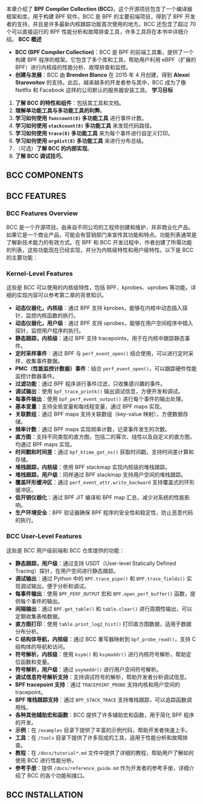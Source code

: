 本章介绍了 **BPF Compiler Collection (BCC)**，这个开源项目包含了一个编译器框架和库，用于构建 BPF 软件。BCC 是 BPF 的主要前端项目，得到了 BPF 开发者的支持，并且是许多最新内核跟踪功能首次使用的地方。BCC 还包含了超过 70 个可以直接运行的 BPF 性能分析和故障排查工具，许多工具将在本书中详细介绍。
**BCC 概述**
- **BCC (BPF Compiler Collection)**：BCC 是 BPF 的前端工具集，提供了一个构建 BPF 程序的框架。它包含了多个库和工具，帮助用户利用 eBPF（扩展的 BPF）进行内核级的性能分析、故障排查和监控。
- **创建与发展**：BCC 由 **Brenden Blanco** 在 2015 年 4 月创建，得到 **Alexei Starovoitov** 的支持。此后，越来越多的开发者参与其中，BCC 成为了像 Netflix 和 Facebook 这样的公司默认的服务器安装工具。
**学习目标**
1. **了解 BCC 的特性和组件**：包括其工具和文档。
2. **理解单功能工具与多功能工具的利弊**。
3. **学习如何使用 `funccount(8)` 多功能工具** 进行事件计数。
4. **学习如何使用 `stackcount(8)` 多功能工具** 来发现代码路径。
5. **学习如何使用 `trace(8)` 多功能工具** 来为每个事件进行自定义打印。
6. **学习如何使用 `argdist(8)` 多功能工具** 来进行分布总结。
7. （可选）**了解 BCC 的内部实现**。
8. **了解 BCC 调试技巧**。
## BCC COMPONENTS
## BCC FEATURES
### **BCC Features Overview**

BCC 是一个开源项目，由来自不同公司的工程师创建和维护，并非商业化产品。如果它是一个商业产品，可能会有营销部门来宣传其功能和特点。功能列表通常是了解新技术能力的有效方式。在 BPF 和 BCC 开发过程中，作者创建了所需功能的列表，这些功能现在已经实现，并分为内核级特性和用户级特性。以下是 BCC 的主要功能：
### **Kernel-Level Features**
这些是 BCC 可以使用的内核级特性，包括 BPF、kprobes、uprobes 等功能。详细的实现内容可以参考第二章的背景知识。
- **动态仪器化，内核级**：通过 BPF 支持 kprobes，能够在内核中动态插入探针，监控内核函数的执行。
- **动态仪器化，用户级**：通过 BPF 支持 uprobes，能够在用户空间程序中插入探针，监控用户程序的执行。
- **静态跟踪，内核级**：通过 BPF 支持 tracepoints，用于在内核中跟踪静态事件。
- **定时采样事件**：通过 BPF 与 `perf_event_open()` 结合使用，可以进行定时采样，收集事件数据。
- **PMC（性能监控计数器）事件**：结合 `perf_event_open()`，可以跟踪硬件性能监控计数器事件。
- **过滤功能**：通过 BPF 程序进行事件过滤，只收集感兴趣的事件。
- **调试输出**：使用 `bpf_trace_printk()` 输出调试信息，方便开发和调试。
- **每事件输出**：使用 `bpf_perf_event_output()` 进行每个事件的输出处理。
- **基本变量**：支持全局变量和每线程变量，通过 BPF maps 实现。
- **关联数组**：通过 BPF maps 支持关联数组（key-value 映射），方便数据存储。
- **频率计数**：通过 BPF maps 实现频率计数，记录事件发生的次数。
- **直方图**：支持不同类型的直方图，包括二的幂次、线性以及自定义的直方图，均通过 BPF maps 实现。
- **时间戳和时间差**：通过 `bpf_ktime_get_ns()` 获取时间戳，支持时间差计算和存储。
- **堆栈跟踪，内核级**：使用 BPF stackmap 实现内核级的堆栈跟踪。
- **堆栈跟踪，用户级**：同样通过 BPF stackmap 支持用户空间的堆栈跟踪。
- **覆盖环形缓冲区**：通过 `perf_event_attr.write_backward` 支持覆盖式的环形缓冲区。
- **低开销仪器化**：通过 BPF JIT 编译和 BPF map 汇总，减少对系统的性能影响。
- **生产环境安全**：BPF 验证器确保 BPF 程序的安全性和稳定性，防止恶意代码的执行。
### **BCC User-Level Features**
这些是 BCC 用户级前端和 BCC 仓库提供的功能：
- **静态跟踪，用户级**：通过支持 USDT（User-level Statically Defined Tracing）探针，在用户空间进行静态跟踪。
- **调试输出**：通过 Python 中的 `BPF.trace_pipe()` 和 `BPF.trace_fields()` 实现调试输出，便于分析和调试。
- **每事件输出**：使用 `BPF_PERF_OUTPUT` 宏和 `BPF.open_perf_buffer()` 函数，提供每个事件的输出。
- **间隔输出**：通过 `BPF.get_table()` 和 `table.clear()` 进行周期性输出，可以定期收集表格数据。
- **直方图打印**：使用 `table.print_log2_hist()` 打印直方图数据，适用于数据分布分析。
- **C 结构体导航，内核级**：通过 BCC 重写器映射到 `bpf_probe_read()`，支持 C 结构体的导航和访问。
- **符号解析，内核级**：使用 `ksym()` 和 `ksymaddr()` 进行内核符号解析，帮助定位函数和变量。
- **符号解析，用户级**：通过 `usymaddr()` 进行用户空间符号解析。
- **调试信息符号解析支持**：支持调试符号的解析，帮助开发者分析调试信息。
- **BPF tracepoint 支持**：通过 `TRACEPOINT_PROBE` 支持内核和用户空间的 tracepoint。
- **BPF 堆栈跟踪支持**：通过 `BPF_STACK_TRACE` 支持堆栈跟踪，可以追踪函数调用栈。
- **各种其他辅助宏和函数**：BCC 提供了许多辅助宏和函数，用于简化 BPF 程序的开发。
- **示例**：在 `/examples` 目录下提供了丰富的示例代码，帮助开发者快速上手。
- **工具**：在 `/tools` 目录下提供了许多现成的工具，适用于性能分析和故障排查。
- **教程**：在 `/docs/tutorial*.md` 文件中提供了详细的教程，帮助用户了解如何使用 BCC 进行性能分析。
- **参考手册**：提供 `/docs/reference_guide.md` 作为开发者的参考手册，详细介绍了 BCC 的各个功能和接口。
## BCC INSTALLATION